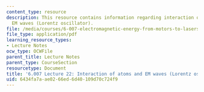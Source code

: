 ```yaml
---
content_type: resource
description: This resource contains information regarding interaction of atoms and
  EM waves (Lorentz oscillator).
file: /media/courses/6-007-electromagnetic-energy-from-motors-to-lasers-spring-2011/6434fa7aae0266ed6d40109d70c724f9_MIT6_007S11_lec22.pdf
file_type: application/pdf
learning_resource_types:
- Lecture Notes
ocw_type: OCWFile
parent_title: Lecture Notes
parent_type: CourseSection
resourcetype: Document
title: '6.007 Lecture 22: Interaction of atoms and EM waves (Lorentz oscillator)'
uid: 6434fa7a-ae02-66ed-6d40-109d70c724f9
---
```

